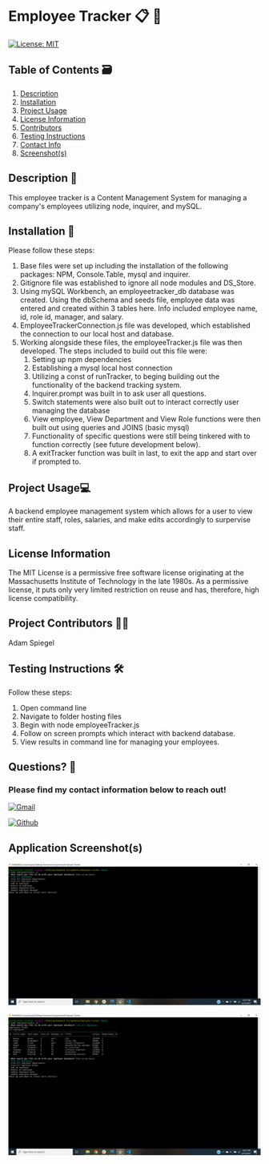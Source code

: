 # **Employee Tracker** :clipboard: :necktie:

[![License: MIT](https://img.shields.io/badge/License-MIT-yellow.svg)](https://opensource.org/licenses/MIT)

## Table of Contents :card_file_box:

1.  [Description](#description)
2.  [Installation](#installation)
3.  [Project Usage](#Project-Usage)
4.  [License Information](#License-Information)
5.  [Contributors](#Project-Contributors)
6.  [Testing Instructions](#Testing-Instructions)
7.  [Contact Info](#Questions)
8.  [Screenshot(s)](<#Screenshot(s)>)

## Description :open_book:

This employee tracker is a Content Management System for managing a company's employees utilizing node, inquirer, and mySQL.

## Installation :toolbox:

Please follow these steps:

1. Base files were set up including the installation of the following packages: NPM, Console.Table, mysql and inquirer.
2. Gitignore file was established to ignore all node modules and DS_Store.
3. Using mySQL Workbench, an employeetracker_db database was created. Using the dbSchema and seeds file, employee data was entered and created within 3 tables here. Info included employee name, id, role id, manager, and salary.
4. EmployeeTrackerConnection.js file was developed, which established the connection to our local host and database.
5. Working alongside these files, the employeeTracker.js file was then developed. The steps included to build out this file were:
   1. Setting up npm dependencies
   2. Establishing a mysql local host connection
   3. Utilizing a const of runTracker, to beging building out the functionality of the backend tracking system.
   4. Inquirer.prompt was built in to ask user all questions.
   5. Switch statements were also built out to interact correctly user managing the database
   6. View employee, View Department and View Role functions were then built out using queries and JOINS (basic mysql)
   7. Functionality of specific questions were still being tinkered with to function correctly (see future development below).
   8. A exitTracker function was built in last, to exit the app and start over if prompted to.

## Project Usage:computer:

A backend employee management system which allows for a user to view their entire staff, roles, salaries, and make edits accordingly to surpervise staff.

## License Information

The MIT License is a permissive free software license originating at the Massachusetts Institute of Technology in the late 1980s. As a permissive license, it puts only very limited restriction on reuse and has, therefore, high license compatibility.

## Project Contributors :mechanic:

Adam Spiegel

## Testing Instructions :hammer_and_wrench:

Follow these steps:

1. Open command line
2. Navigate to folder hosting files
3. Begin with node employeeTracker.js
4. Follow on screen prompts which interact with backend database.
5. View results in command line for managing your employees.

## Questions? :thinking:

### Please find my contact information below to reach out!

[![Gmail](https://img.shields.io/badge/Gmail-D14836?style=for-the-badge&logo=gmail&logoColor=white)](mailto:adamspiegel23@gmail.com)

[![Github](https://img.shields.io/badge/GitHub-100000?style=for-the-badge&logo=github&logoColor=white)](https://github.com/AdamSpiegel)

## Application Screenshot(s)

![Screenshot1](Screenshot1.png)

![Screenshot2](Screenshot2.png)
